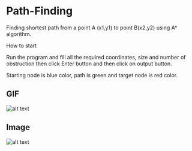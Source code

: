 # Path-Finding
Finding shortest path from a point A (x1,y1) to point B(x2,y2) using A* algorithm.

How to start

Run the program and fill all the required coordinates, size and number of obstruction then click Enter button and then click on output button.

Starting node is blue color, path is green and target node is red color.

## GIF

![alt text](https://media.giphy.com/media/4CSlamCMQsrZqqXBfR/giphy.gif)

## Image

![alt text](https://i.imgur.com/k7gQVFC.png)

